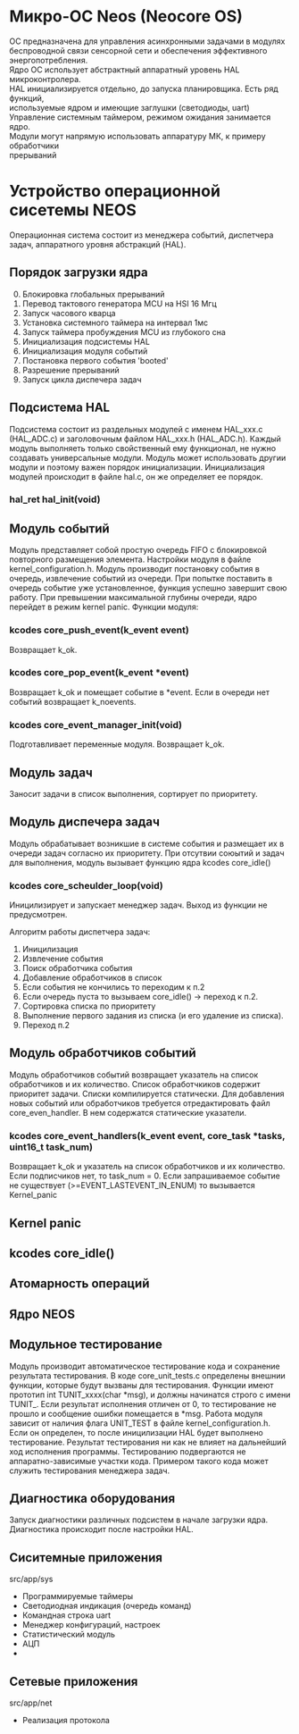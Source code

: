 
# Микро-ОС Neos (Neocore OS)  

ОС предназначена для управления асинхронными задачами в модулях беспроводной
связи сенсорной сети и обеспечения эффективного энергопотребления.          
Ядро ОС использует абстрактный аппаратный уровень HAL микроконтролера.       
HAL инициализируется отдельно, до запуска планировщика. Есть ряд функций,    
используемые ядром и имеющие заглушки (светодиоды, uart)                     
Управление системным таймером, режимом ожидания занимается ядро.                                                                             
Модули могут напрямую использовать аппаратуру МК, к примеру обработчики      
прерываний  

# Устройство операционной сисетемы NEOS

Операционная система состоит из менеджера событий, диспетчера задач, аппаратного уровня абстракций (HAL). 

## Порядок загрузки ядра
0. Блокировка глобальных прерываний
1. Перевод тактового генератора MCU на HSI 16 Мгц
2. Запуск часового кварца
3. Установка системного таймера на интервал 1мс
4. Запуск таймера пробуждения MCU из глубокого сна
5. Инициализация подсистемы HAL
6. Инициализация модуля событий
7. Постановка первого события 'booted'
8. Разрешение прерываний
9. Запуск цикла диспечера задач

## Подсистема HAL
Подсистема состоит из раздельных модулей с именем HAL_xxx.c (HAL_ADC.c)  и заголовочным файлом HAL_xxx.h (HAL_ADC.h). Каждый модуль выполняеть только свойственный ему функционал, не нужно создавать универсальные модули. Модуль 
может использовать другии модули и поэтому важен порядок инициализации.
Инициализация модулей происходит в файле hal.c, он же определяет ее порядок.

### hal_ret hal_init(void)

## Модуль событий
Модуль представляет собой простую очередь FIFO с блокировкой повторного размещения элемента. Настройки модуля в файле kernel_configuration.h.
Модуль производит постановку события в очередь, извлечение событий из очереди.
При попытке поставить в очередь событие уже установленное, функция успешно завершит свою работу. При превышении максимальной глубины очереди, ядро перейдет в режим kernel panic.
Функции модуля:

### kcodes core_push_event(k_event event)
Возвращает k_ok. 

### kcodes core_pop_event(k_event *event)
Возвращает k_ok и помещает событие в *event.
Если в очереди нет событий возвращает k_noevents.

### kcodes core_event_manager_init(void)
Подготавливает переменные модуля.
Возвращает k_ok.    

## Модуль задач
Заносит задачи в список выполнения, сортирует по приоритету.


## Модуль диспечера задач
Модуль обрабатывает возникшие в системе события и размещает их в очереди задач согласно их приоритету. При отсутвии союытий и задач для выполнения, модуль вызывает функцию ядра kcodes core_idle() 

### kcodes core_scheulder_loop(void)
Иницилизирует и запускает менеджер задач.
Выход из функции не предусмотрен.

Алгоритм работы диспетчера задач:
1. Иницилизация
2. Извлечение события
3. Поиск обработчика события
4. Добавление обработчиков в список
5. Если события не кончились то переходим к п.2
6. Если очередь пуста то вызываем core_idle() -> переход к п.2.
6. Сортировка списка по приоритету
7. Выполнение первого задания из списка (и его удаление из списка).
8. Переход п.2

## Модуль обработчиков событий
Модуль обработчиков событий возвращает указатель на список обработчиков и
их количество. Список обработчкиков содержит приоритет задачи. Списки компилируется статически. 
Для добавления новых событий или обработчиков требуется отредактировать
файл core_even_handler. В нем содержатся статические указатели.


### kcodes core_event_handlers(k_event event, core_task *tasks, uint16_t task_num)
Возвращает k_ok и указатель на список обработчиков и их количество.
Если подписчиков нет, то task_num = 0.
Если запрашиваемое событие не существует (>=EVENT_LASTEVENT_IN_ENUM)
то вызывается Kernel_panic

## Kernel panic

## kcodes core_idle()

## Атомарность операций

##  Ядро NEOS

## Модульное тестирование
Модуль производит автоматическое тестирование кода и сохранение результата тестирования.
В коде core_unit_tests.c определены внешнии функции, которые будут вызваны
для тестирования. Функции имеют прототип int TUNIT_xxxx(char *msg), и должны начинатся строго с имени TUNIT_. Если результат исполнения отличен от 0, то тестирование не прошло и сообщение ошибки помещается в *msg.
Работа модуля зависит от наличия флага UNIT_TEST в файле kernel_configuration.h.
Если он определен, то после иницилизации HAL будет выполнено тестирование.
Результат тестирования ни как не влияет на дальнейший ход исполнения программы.
Тестированию подвергаются не аппаратно-зависимые участки кода. Примером
такого кода может служить тестирования менеджера задач.

## Диагностика оборудования
Запуск диагностики различных подсистем в начале загрузки ядра.
Диагностика происходит после настройки HAL.


## Сиситемные приложения
src/app/sys
 - Программируемые таймеры
 - Светодиодная индикация (очередь команд)
 - Командная строка uart
 - Менеджер конфигураций, настроек
 - Статистический модуль
 - АЦП
 - 

## Сетевые приложения
src/app/net
 - Реализация протокола